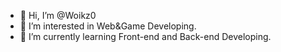 - 👋 Hi, I’m @Woikz0
- 👀 I’m interested in Web&Game Developing.
- 🌱 I’m currently learning Front-end and Back-end Developing.

<!---
Woikz0/Woikz0 is a ✨ special ✨ repository because its `README.md` (this file) appears on your GitHub profile.
You can click the Preview link to take a look at your changes.
--->
